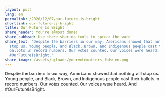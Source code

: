 ```yaml
---
layout: post
lang: en
permalink: /2020/12/07/our-future-is-bright
shortlink: our-future-is-bright
title: Our Future Is Bright
share_header: You're almost done!
share_subhead: Use these sharing tools to spread the word
share_text: "Despite the barriers in our way, Americans showed that nothing will
  stop us. Young people, and Black, Brown, and Indigenous people cast their
  ballots in record numbers. Our votes counted. Our voices were heard. And
  #OurFutureIsBright."
share_image: /assets/uploads/yourvotematters_fbtw_en.png
---
```

Despite the barriers in our way, Americans showed that nothing will stop us. Young people, and Black, Brown, and Indigenous people cast their ballots in record numbers. Our votes counted. Our voices were heard. And #OurFutureIsBright.